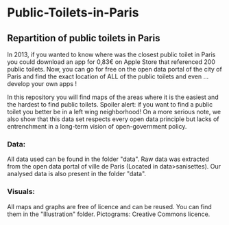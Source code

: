 # Public-Toilets-in-Paris
## Repartition of public toilets in Paris
In 2013, if you wanted to know where was the closest public toilet in Paris you could download an app for 0,83€ on Apple Store that referenced 200 public toilets. Now, you can go for free on the open data portal of the city of Paris and find the exact location of ALL of the public toilets and even ... develop your own apps !

In this repository you will find maps of the areas where it is the easiest and the hardest to find public toilets. Spoiler alert: if you want to find a public toilet you better be in a left wing neighborhood!
On a more serious note, we also show that this data set respects every open data principle but lacks of entrenchment in a long-term vision of open-government policy.
### Data:
All data used can be found in the folder "data".
Raw data was extracted from the open data portal of ville de Paris (Located in data>sanisettes).
Our analysed data is also present in the folder "data".

### Visuals:
All maps and graphs are free of licence and can be reused. You can find them in the "Illustration" folder.
Pictograms: Creative Commons licence.
